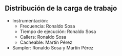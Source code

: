 ## Distribución de la carga de trabajo

-   Instrumentación:
    -   Frecuencia: Ronaldo Sosa
    -   Tiempo de ejecución: Ronaldo Sosa
    -   Callers: Ronaldo Sosa
    -   Cacheable: Martín Pérez
-   Sampler: Ronaldo Sosa y Martín Pérez
